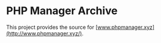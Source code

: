 PHP Manager Archive
===================

This project provides the source for [www.phpmanager.xyz](http://www.phpmanager.xyz/).